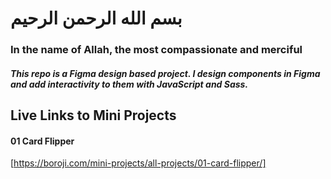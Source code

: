 # بسم الله الرحمن الرحیم

### In the name of Allah, the most compassionate and merciful

##### This repo is a Figma design based project. I design components in Figma and add interactivity to them with JavaScript and Sass.

## Live Links to Mini Projects

#### 01 Card Flipper
[https://boroji.com/mini-projects/all-projects/01-card-flipper/]
